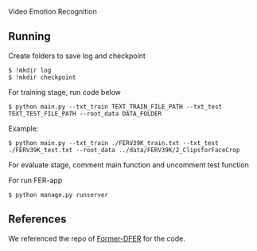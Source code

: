Video Emotion Recognition

## Running
Create folders to save log and checkpoint
~~~~
$ !mkdir log
$ !mkdir checkpoint
~~~~

For training stage, run code below
~~~~
$ python main.py --txt_train TEXT_TRAIN_FILE_PATH --txt_test TEXT_TEST_FILE_PATH --root_data DATA_FOLDER 
~~~~
Example:
~~~~
$ python main.py --txt_train ./FERV39K_train.txt --txt_test ./FERV39K_test.txt --root_data ../data/FERV39K/2_ClipsforFaceCrop 
~~~~
For evaluate stage, comment main function and uncomment test function

For run FER-app
~~~~
$ python manage.py runserver 
~~~~
## References

We referenced the repo of [Former-DFER](https://github.com/zengqunzhao/Former-DFER/) for the code.
